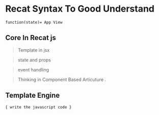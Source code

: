 # Recat Syntax To Good Understand 

```
function(state)= App View 
```

## Core In Recat js

> Template in jsx

> state and props

> event handling

> Thinking in Component Based Articuture .

## Template Engine 

```
{ write the javascript code }
```



